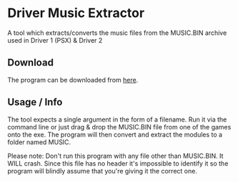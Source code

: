 # Driver Music Extractor #
A tool which extracts/converts the music files from the MUSIC.BIN archive used in Driver 1 (PSX) &amp; Driver 2

## Download ##
The program can be downloaded from [here](https://www.dropbox.com/s/9zvmbnknxj1ruu8/Driver%20Music%20Extractor.zip?dl=0).

## Usage / Info ##
The tool expects a single argument in the form of a filename. Run it via the command line or just drag &amp; drop the MUSIC.BIN file from one of the games onto the exe. The program will then convert and extract the modules to a folder named MUSIC.

Please note: Don't run this program with any file other than MUSIC.BIN. It WILL crash.
Since this file has no header it's impossible to identify it so the program will blindly assume that you're giving it the correct one.
